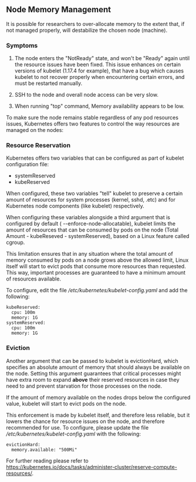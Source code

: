 ## Node Memory Management

It is possible for researchers to over-allocate memory to the extent that, if not managed properly,  will destabilize the chosen node  (machine). 

### Symptoms

1. The node enters the "NotReady" state, and won't be "Ready" again until the resource issues have been fixed. This issue enhances on certain versions of kubelet (1.17.4 for example), that have a bug which causes kubelet to not recover properly when encountering certain errors, and must be restarted manually.

2. SSH to the node and overall node access can be very slow.

3. When running "top" command, Memory availability appears to be low.

To make sure the node remains stable regardless of any pod resources issues, Kubernetes offers two features to control the way resources are managed on the nodes:

### Resource Reservation

Kubernetes offers two variables that can be configured as part of kubelet configuration file:

*   systemReserved
*   kubeReserved

When configured, these two variables "tell" kubelet to preserve a certain amount of resources for system processes (kernel, sshd, .etc) and for Kubernetes node components (like kubelet) respectively.

When configuring these variables alongside a third argument that is configured by default ( --enforce-node-allocatable), kubelet limits the amount of resources that can be consumed by pods on the node (Total Amount - kubeReseved - systemReserved), based on a Linux feature called cgroup. 

 This limitation ensures that in any situation where the total amount of memory consumed by pods on a node grows above the allowed limit, Linux itself will start to evict pods that consume more resources than requested. This way, important processes are guaranteed to have a minimum amount of resources available. 

To configure, edit the file _/etc/kubernetes/kubelet-config.yaml_ and add the following:

    kubeReserved:
      cpu: 100m
      memory: 1G
    systemReserved:
      cpu: 100m
      memory: 1G

###  Eviction 

 Another argument that can be passed to kubelet is evictionHard, which specifies an absolute amount of memory that should always be available on the node. Setting this argument guarantees that critical processes might have extra room to expand __above__ their reserved resources in case they need to and prevent starvation for those processes on the node. 

 If the amount of memory available on the nodes drops below the configured value, kubelet will start to evict pods on the node. 

 This enforcement is made by kubelet itself, and therefore less reliable, but it lowers the chance for resource issues on the node, and therefore recommended for use. To configure, please update the file  _/etc/kubernetes/kubelet-config.yaml_ with the following: 

    evictionHard:
      memory.available: "500Mi"

 For further reading please refer to <https://kubernetes.io/docs/tasks/administer-cluster/reserve-compute-resources/>.